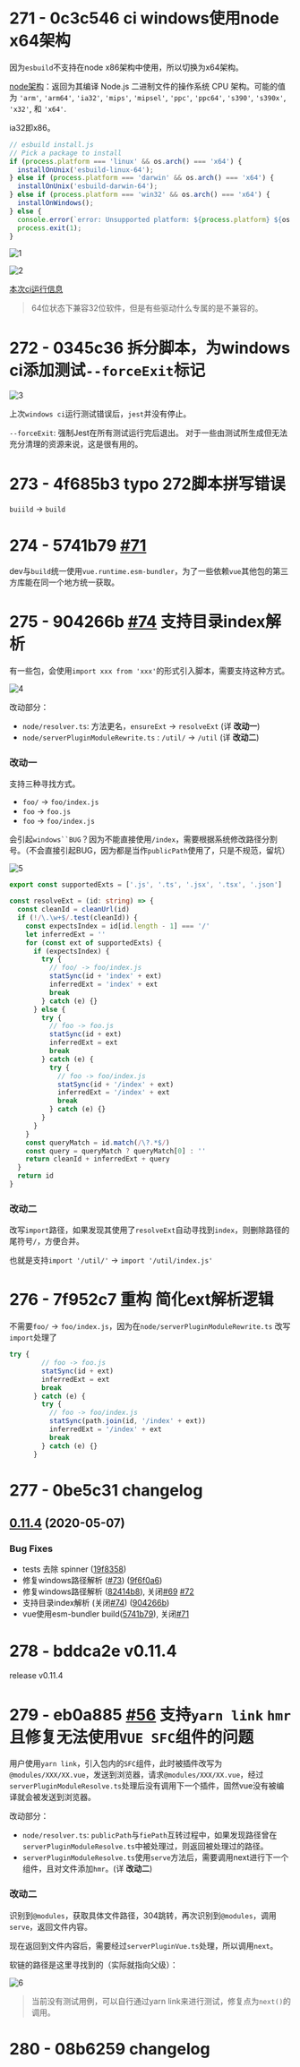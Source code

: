 # 271 - 0c3c546 ci windows使用node x64架构

因为`esbuild`不支持在node x86架构中使用，所以切换为x64架构。

[node架构](https://newsn.net/say/node-arch.html)：返回为其编译 Node.js 二进制文件的操作系统 CPU 架构。可能的值为 `'arm'`, `'arm64'`, `'ia32'`, `'mips'`, `'mipsel'`, `'ppc'`, `'ppc64'`, `'s390'`, `'s390x'`, `'x32'`, 和 `'x64'`.

ia32即x86。

```typescript
// esbuild install.js
// Pick a package to install
if (process.platform === 'linux' && os.arch() === 'x64') {
  installOnUnix('esbuild-linux-64');
} else if (process.platform === 'darwin' && os.arch() === 'x64') {
  installOnUnix('esbuild-darwin-64');
} else if (process.platform === 'win32' && os.arch() === 'x64') {
  installOnWindows();
} else {
  console.error(`error: Unsupported platform: ${process.platform} ${os.arch()}`);
  process.exit(1);
}
```

![1](1.png)



![2](2.png)

[本次ci运行信息](https://ci.appveyor.com/project/Kingbultsea/sbuild/builds/40544835)

> 64位状态下兼容32位软件，但是有些驱动什么专属的是不兼容的。



# 272 - 0345c36 拆分脚本，为windows ci添加测试`--forceExit`标记

![3](3.png)

上次`windows ci`运行测试错误后，`jest`并没有停止。

`--forceExit`: 强制Jest在所有测试运行完后退出。 对于一些由测试所生成但无法充分清理的资源来说，这是很有用的。



# 273 - 4f685b3 typo 272脚本拼写错误

`buiild` -> `build`



# 274 - 5741b79 [#71](https://github.com/vitejs/vite/issues/71)

dev与`build`统一使用`vue.runtime.esm-bundler`，为了一些依赖`vue`其他包的第三方库能在同一个地方统一获取。



# 275 - 904266b [#74](https://github.com/vitejs/vite/issues/74) 支持目录index解析

有一些包，会使用`import xxx from 'xxx'`的形式引入脚本，需要支持这种方式。

![4](4.png)



改动部分：

- `node/resolver.ts`: 方法更名，`ensureExt` ->  `resolveExt` (详 **改动一**)
- `node/serverPluginModuleRewrite.ts` :  `/util/` -> `/util` (详 **改动二**)

### 改动一

支持三种寻找方式。

- `foo/` -> `foo/index.js`
- `foo` -> `foo.js`
- `foo` -> `foo/index.js`

会引起`windows``BUG`？因为不能直接使用`/index`，需要根据系统修改路径分割号。（不会直接引起BUG，因为都是当作`publicPath`使用了，只是不规范，留坑）

![5](5.png)

```typescript
export const supportedExts = ['.js', '.ts', '.jsx', '.tsx', '.json']

const resolveExt = (id: string) => {
  const cleanId = cleanUrl(id)
  if (!/\.\w+$/.test(cleanId)) {
    const expectsIndex = id[id.length - 1] === '/'
    let inferredExt = ''
    for (const ext of supportedExts) {
      if (expectsIndex) {
        try {
          // foo/ -> foo/index.js
          statSync(id + 'index' + ext)
          inferredExt = 'index' + ext
          break
        } catch (e) {}
      } else {
        try {
          // foo -> foo.js
          statSync(id + ext)
          inferredExt = ext
          break
        } catch (e) {
          try {
            // foo -> foo/index.js
            statSync(id + '/index' + ext)
            inferredExt = '/index' + ext
            break
          } catch (e) {}
        }
      }
    }
    const queryMatch = id.match(/\?.*$/)
    const query = queryMatch ? queryMatch[0] : ''
    return cleanId + inferredExt + query
  }
  return id
}
```

### 改动二

改写`import`路径，如果发现其使用了`resolveExt`自动寻找到`index`，则删除路径的尾符号`/`，方便合并。

也就是支持`import '/util/'` -> `import '/util/index.js'`



# 276 - 7f952c7 重构 简化ext解析逻辑

不需要`foo/` -> `foo/index.js`，因为在`node/serverPluginModuleRewrite.ts` 改写`import`处理了

```typescript
try {
        // foo -> foo.js
        statSync(id + ext)
        inferredExt = ext
        break
      } catch (e) {
        try {
          // foo -> foo/index.js
          statSync(path.join(id, '/index' + ext))
          inferredExt = '/index' + ext
          break
        } catch (e) {}
      }
```





# 277 - 0be5c31 changelog

## [0.11.4](https://github.com/vuejs/vite/compare/v0.11.3...v0.11.4) (2020-05-07)

### Bug Fixes

- tests 去除 spinner ([19f8358](https://github.com/vuejs/vite/commit/19f8358a47251b35557f4c2bdd8a3ac2b7ef96c0))
- 修复windows路径解析 ([#73](https://github.com/vuejs/vite/issues/73)) ([9f6f0a6](https://github.com/vuejs/vite/commit/9f6f0a619af6f7fba22033b9540680862df3dc09))
- 修复windows路径解析 ([82414b8](https://github.com/vuejs/vite/commit/82414b88bb057630f096123fb820105817c4707c)), 关闭[#69](https://github.com/vuejs/vite/issues/69) [#72](https://github.com/vuejs/vite/issues/72)
-  支持目录index解析 (关闭[#74](https://github.com/vuejs/vite/issues/74)) ([904266b](https://github.com/vuejs/vite/commit/904266bc726e672926da3b01a8990dccd16d4e8b))
- vue使用esm-bundler build([5741b79](https://github.com/vuejs/vite/commit/5741b798c1dc535d83154e5c0e9f1c3e7e5f92b7)), 关闭[#71](https://github.com/vuejs/vite/issues/71)



# 278 - bddca2e v0.11.4

release v0.11.4



# 279 - eb0a885 [#56](https://github.com/vitejs/vite/issues/56) 支持`yarn link` `hmr`且修复无法使用`VUE SFC`组件的问题

用户使用`yarn link`，引入包内的`SFC`组件，此时被插件改写为`@modules/XXX/XX.vue`，发送到浏览器，请求`@modules/XXX/XX.vue`，经过`serverPluginModuleResolve.ts`处理后没有调用下一个插件，固然vue没有被编译就会被发送到浏览器。

改动部分：

- `node/resolver.ts`: `publicPath`与`fiePath`互转过程中，如果发现路径曾在`serverPluginModuleResolve.ts`中被处理过，则返回被处理过的路径。
- `serverPluginModuleResolve.ts`使用`serve`方法后，需要调用next进行下一个组件，且对文件添加`hmr`。(详 **改动二**)

### 改动二

识别到`@modules`，获取具体文件路径，304跳转，再次识别到`@modules`，调用`serve`，返回文件内容。

现在返回到文件内容后，需要经过`serverPluginVue.ts`处理，所以调用`next`。

软链的路径是这里寻找到的（实际就指向父级）：

![6](6.png)

> 当前没有测试用例，可以自行通过yarn link来进行测试，修复点为`next()`的调用。



# 280 - 08b6259 changelog

